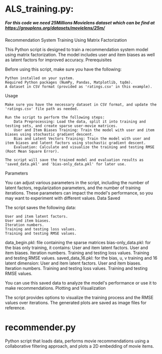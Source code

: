 # ALS_training.py:
##### For this code we need 25Millions Movielens dataset which can be find at https://grouplens.org/datasets/movielens/25m/

Recommendation System Training Using Matrix Factorization

This Python script is designed to train a recommendation system model using matrix factorization. The model includes user and item biases as well as latent factors for improved accuracy.
Prerequisites

Before using this script, make sure you have the following:

    Python installed on your system.
    Required Python packages (NumPy, Pandas, Matplotlib, tqdm).
    A dataset in CSV format (provided as 'ratings.csv' in this example).

Usage

    Make sure you have the necessary dataset in CSV format, and update the 'ratings.csv' file path as needed.

    Run the script to perform the following steps:
        Data Preprocessing: Load the data, split it into training and testing sets, and create sparse user-movie matrices.
        User and Item Biases Training: Train the model with user and item biases using stochastic gradient descent.
        Bias and Latent Vectors Training: Train the model with user and item biases and latent factors using stochastic gradient descent.
        Evaluation: Calculate and visualize the training and testing RMSE (Root Mean Square Error).

    The script will save the trained model and evaluation results as 'saved_data.pkl' and 'bias-only_data.pkl' for later use.

Parameters

You can adjust various parameters in the script, including the number of latent factors, regularization parameters, and the number of training iterations. These parameters can impact the model's performance, so you may want to experiment with different values.
Data Saved

The script saves the following data:

    User and item latent factors.
    User and item biases.
    Iteration numbers.
    Training and testing loss values.
    Training and testing RMSE values.

data_begin.pkl: file containing the sparse matrices
bias-only_data.pkl: for the bias only training, it contains:
    User and item latent factors.
    User and item biases.
    Iteration numbers.
    Training and testing loss values.
    Training and testing RMSE values.
saved_data_16.pkl: for the bias, u, v training and 16 latent dimension:
    User and item latent factors.
    User and item biases.
    Iteration numbers.
    Training and testing loss values.
    Training and testing RMSE values.

You can use this saved data to analyze the model's performance or use it to make recommendations.
Plotting and Visualization

The script provides options to visualize the training process and the RMSE values over iterations. The generated plots are saved as image files for reference.

# recommender.py
Python script that loads data, performs movie recommendations using a collaborative filtering approach, and plots a 2D embedding of movie items.
